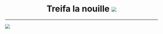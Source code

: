 <h1 align="center">Treifa la nouille <a href="https://visitorbadge.io/status?path=https%3A%2F%2Fgithub.com%2FTreifaa"><img src="https://api.visitorbadge.io/api/visitors?path=https%3A%2F%2Fgithub.com%2FTreifaa&labelColor=%23333333&countColor=%23ba68c8&style=flat" /></a>
</h1> 


____
<table>
  <tr>
      <img align="center" style="padding=0;" src="https://github-readme-stats.vercel.app/api/?username=Treifaa&theme=tokyonight&show_icons=true" />
      
  </tr>
</table>


